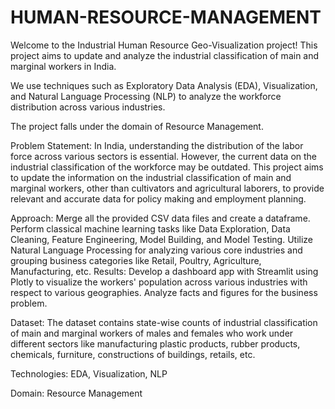 # HUMAN-RESOURCE-MANAGEMENT
Welcome to the Industrial Human Resource Geo-Visualization project! This project aims to update and analyze the industrial classification of main and marginal workers in India.

We use techniques such as Exploratory Data Analysis (EDA), Visualization, and Natural Language Processing (NLP) to analyze the workforce distribution across various industries.

The project falls under the domain of Resource Management.

Problem Statement: In India, understanding the distribution of the labor force across various sectors is essential. However, the current data on the industrial classification of the workforce may be outdated. This project aims to update the information on the industrial classification of main and marginal workers, other than cultivators and agricultural laborers, to provide relevant and accurate data for policy making and employment planning.

Approach: Merge all the provided CSV data files and create a dataframe. Perform classical machine learning tasks like Data Exploration, Data Cleaning, Feature Engineering, Model Building, and Model Testing. Utilize Natural Language Processing for analyzing various core industries and grouping business categories like Retail, Poultry, Agriculture, Manufacturing, etc. Results: Develop a dashboard app with Streamlit using Plotly to visualize the workers' population across various industries with respect to various geographies. Analyze facts and figures for the business problem.

Dataset: The dataset contains state-wise counts of industrial classification of main and marginal workers of males and females who work under different sectors like manufacturing plastic products, rubber products, chemicals, furniture, constructions of buildings, retails, etc.

Technologies: EDA, Visualization, NLP

Domain: Resource Management
